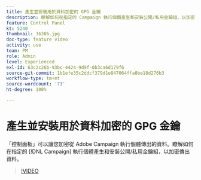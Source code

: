 ```yaml
---
title: 產生並安裝用於資料加密的 GPG 金鑰
description: 瞭解如何在指定的 Campaign 執行個體產生和安裝公開/私用金鑰組，以加密傳出資料。
feature: Control Panel
kt: 5240
thumbnail: 36386.jpg
doc-type: feature video
activity: use
team: PM
role: Admin
level: Experienced
exl-id: 63c2c26b-93bc-4424-9d9f-0b3ca6d179f6
source-git-commit: 1b1efe35c2ddcf379d1e847064ffa8be18d276b3
workflow-type: tm+mt
source-wordcount: '73'
ht-degree: 100%

---
```


# 產生並安裝用於資料加密的 GPG 金鑰

「控制面板」可以讓您加密從 Adobe Campaign 執行個體傳出的資料。瞭解如何在指定的 [!DNL Campaign] 執行個體產生和安裝公開/私用金鑰組，以加密傳出資料。

>[!VIDEO](https://video.tv.adobe.com/v/36386?quality=12&learn=0n)
